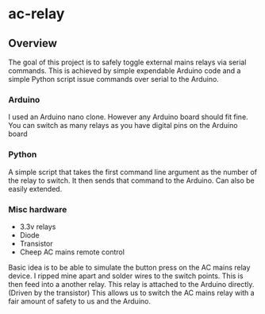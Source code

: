 # ac-relay

## Overview 
The goal of this project is to safely toggle external mains relays via serial commands.
This is achieved by simple expendable Arduino code and a simple Python script issue commands over serial to the Arduino.

### Arduino 
I used an Arduino nano clone. However any Arduino board should fit fine.
You can switch as many relays as you have digital pins on the Arduino board

### Python
A simple script that takes the first command line argument as the number of the relay to switch.
It then sends that command to the Arduino.
Can also be easily extended. 

### Misc hardware
* 3.3v relays
* Diode 
* Transistor
* Cheep AC mains remote control

Basic idea is to be able to simulate the button press on the AC mains relay device.
I ripped mine apart and solder wires to the switch points.
This is then feed into a another relay. This relay is attached to the Arduino directly. (Driven by the transistor)
This allows us to switch the AC mains relay with a fair amount of safety to us and the Arduino.
